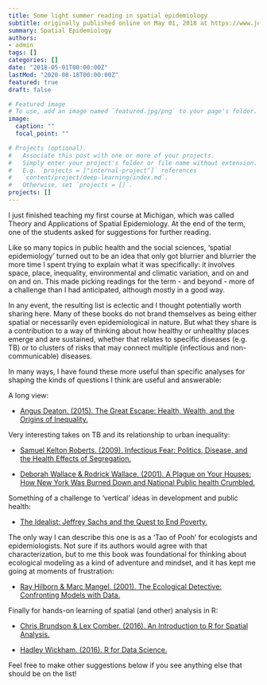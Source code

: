 ```yaml
---
title: Some light summer reading in spatial epidemiology
subtitle: originally published online on May 01, 2018 at https://www.jonzelner.net/
summary: Spatial Epidemiology
authors:
- admin
tags: []
categories: []
date: "2018-05-01T00:00:00Z"
lastMod: "2020-08-18T00:00:00Z"
featured: true
draft: false

# Featured image
# To use, add an image named `featured.jpg/png` to your page's folder. 
image:
  caption: ""
  focal_point: ""

# Projects (optional).
#   Associate this post with one or more of your projects.
#   Simply enter your project's folder or file name without extension.
#   E.g. `projects = ["internal-project"]` references 
#   `content/project/deep-learning/index.md`.
#   Otherwise, set `projects = []`.
projects: []
---
```


I just finished teaching my first course at Michigan, which was called Theory and Applications of Spatial Epidemiology. At the end of the term, one of the students asked for suggestions for further reading.

Like so many topics in public health and the social sciences, ‘spatial epidemiology’ turned out to be an idea that only got blurrier and blurrier the more time I spent trying to explain what it was specifically: it involves space, place, inequality, environmental and climatic variation, and on and on and on. This made picking readings for the term - and beyond - more of a challenge than I had anticipated, although mostly in a good way.

In any event, the resulting list is eclectic and I thought potentially worth sharing here. Many of these books do not brand themselves as being either spatial or necessarily even epidemiological in nature. But what they share is a contribution to a way of thinking about how healthy or unhealthy places emerge and are sustained, whether that relates to specific diseases (e.g. TB) or to clusters of risks that may connect multiple (infectious and non-communicable) diseases.

In many ways, I have found these more useful than specific analyses for shaping the kinds of questions I think are useful and answerable:

A long view:

- [Angus Deaton. (2015). The Great Escape: Health, Wealth, and the Origins of Inequality.](https://www.amazon.com/Great-Escape-Health-Origins-Inequality/dp/0691165629/ref=sr_1_1?s=books&ie=UTF8&qid=1523648549&sr=1-1&keywords=angus+deaton+great+escape)

Very interesting takes on TB and its relationship to urban inequality:

- [Samuel Kelton Roberts. (2009). Infectious Fear: Politics, Disease, and the Health Effects of Segregation.](https://www.amazon.com/Infectious-Fear-Politics-Segregation-Medicine/dp/0807859346/ref=sr_1_1?s=books&ie=UTF8&qid=1523648262&sr=1-1&keywords=infectious+fear)

- [Deborah Wallace & Rodrick Wallace. (2001). A Plague on Your Houses: How New York Was Burned Down and National Public health Crumbled.](https://www.amazon.com/s/ref=nb_sb_noss_2?url=search-alias%3Dstripbooks&field-keywords=a+plague+on+your+houses)

Something of a challenge to ‘vertical’ ideas in development and public health:

- [The Idealist: Jeffrey Sachs and the Quest to End Poverty.](https://www.amazon.com/Idealist-Jeffrey-Sachs-Poverty-Hardcover/dp/B00GSD203S/ref=sr_1_2?ie=UTF8&qid=1523647727&sr=8-2&keywords=the+idealist+nina+munk)

The only way I can describe this one is as a ‘Tao of Pooh’ for ecologists and epidemiologists. Not sure if its authors would agree with that characterization, but to me this book was foundational for thinking about ecological modeling as a kind of adventure and mindset, and it has kept me going at moments of frustration:

- [Ray Hilborn & Marc Mangel. (2001). The Ecological Detective: Confronting Models with Data.](https://www.amazon.com/Ecological-Detective-Confronting-Models-Data/dp/0691034974/ref=sr_1_1?s=books&ie=UTF8&qid=1523648022&sr=1-1&keywords=the+ecological+detective)

Finally for hands-on learning of spatial (and other) analysis in R:

- [Chris Brundson & Lex Comber. (2016). An Introduction to R for Spatial Analysis.](https://www.amazon.com/Introduction-Spatial-Analysis-Mapping/dp/1446272958/ref=sr_1_3?s=books&ie=UTF8&qid=1523647937&sr=1-3&keywords=spatial+r)

- [Hadley Wickham. (2016). R for Data Science.](https://www.amazon.com/Data-Science-Transform-Visualize-Model/dp/1491910399/ref=pd_sim_14_4?_encoding=UTF8&pd_rd_i=1491910399&pd_rd_r=RWTXF7QVAMPG3NCWVW5Y&pd_rd_w=oufv2&pd_rd_wg=jkhfZ&psc=1&refRID=RWTXF7QVAMPG3NCWVW5Y)

Feel free to make other suggestions below if you see anything else that should be on the list!
